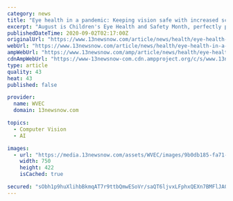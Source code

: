 ```yaml
---
category: news
title: "Eye health in a pandemic: Keeping vision safe with increased screen time"
excerpt: "August is Children's Eye Health and Safety Month, perfectly positioned for parents as a reminder to add a visit to the optometrist to your back-to-school checklist. Only this year, eye safety is more important than ever before."
publishedDateTime: 2020-09-02T02:17:00Z
originalUrl: "https://www.13newsnow.com/article/news/health/eye-health-in-a-pandemic-keeping-vision-safe-with-increased-screen-time/521-bf5de953-e834-446f-8980-50813e45101b"
webUrl: "https://www.13newsnow.com/article/news/health/eye-health-in-a-pandemic-keeping-vision-safe-with-increased-screen-time/521-bf5de953-e834-446f-8980-50813e45101b"
ampWebUrl: "https://www.13newsnow.com/amp/article/news/health/eye-health-in-a-pandemic-keeping-vision-safe-with-increased-screen-time/521-bf5de953-e834-446f-8980-50813e45101b"
cdnAmpWebUrl: "https://www-13newsnow-com.cdn.ampproject.org/c/s/www.13newsnow.com/amp/article/news/health/eye-health-in-a-pandemic-keeping-vision-safe-with-increased-screen-time/521-bf5de953-e834-446f-8980-50813e45101b"
type: article
quality: 43
heat: 43
published: false

provider:
  name: WVEC
  domain: 13newsnow.com

topics:
  - Computer Vision
  - AI

images:
  - url: "https://media.13newsnow.com/assets/WVEC/images/9b0db185-fa71-436f-940d-1566fb32cb4c/9b0db185-fa71-436f-940d-1566fb32cb4c_750x422.jpg"
    width: 750
    height: 422
    isCached: true

secured: "sObh1p9huXlihbBkmqAT7r9ttbQmwESoVr/saQT6ljvxLFphxQEXn7BMFlJA0lfudH/pLoTptBaFbnW2wIl6xTzhyZaFwP7qThUHFLpowqw1TqE/polzBoA9zEijKWraymlv3wnFp7o6tYPH2XMvryBpPjgh5jdkX9GhfCV7hiuzkaOZLrXhtL38wFKE1Bj0J8bmPLgdFpHRu6XS6ikWD0hI7i60Lz1wWjfr5mlUovT0vFYn84EGsbcudFHNFrAtJwu7+ocGHvnsm/JMnGq1THkbyoQMxctwLxtpkYo5vNevfNQj5PjQaMElR3URfgSfxb0S6pNyYKIxTXvGxxk7NjrCzsvkmeXrhOjY8rcGBRA=;alIn2lvGFABzXq5anoB2Ww=="
---
```


